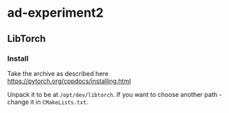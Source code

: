 # ad-experiment2

## LibTorch

### Install
Take the archive as described here
https://pytorch.org/cppdocs/installing.html

Unpack it to be at `/opt/dev/libtorch`. If you want to choose another path - change it in `CMakeLists.txt`.


